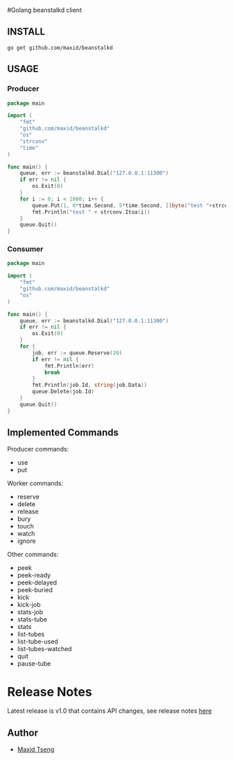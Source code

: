 #Golang beanstalkd client

## INSTALL
	go get github.com/maxid/beanstalkd

## USAGE

### Producer
```go
package main

import (
	"fmt"
	"github.com/maxid/beanstalkd"
	"os"
	"strconv"
	"time"
)

func main() {
	queue, err := beanstalkd.Dial("127.0.0.1:11300")
	if err != nil {
		os.Exit(0)
	}
	for i := 0; i < 1000; i++ {
		queue.Put(1, 0*time.Second, 5*time.Second, []byte("test "+strconv.Itoa(i)))
		fmt.Println("test " + strconv.Itoa(i))
	}
	queue.Quit()
}
```

### Consumer
```go
package main

import (
	"fmt"
	"github.com/maxid/beanstalkd"
	"os"
)

func main() {
	queue, err := beanstalkd.Dial("127.0.0.1:11300")
	if err != nil {
		os.Exit(0)
	}
	for {
		job, err := queue.Reserve(20)
		if err != nil {
			fmt.Println(err)
			break
		}
		fmt.Println(job.Id, string(job.Data))
		queue.Delete(job.Id)
	}
	queue.Quit()
}
```

## Implemented Commands

Producer commands:

* use
* put

Worker commands:

* reserve
* delete
* release
* bury
* touch
* watch
* ignore

Other commands:

* peek
* peek-ready
* peek-delayed
* peek-buried
* kick
* kick-job
* stats-job
* stats-tube
* stats
* list-tubes
* list-tube-used
* list-tubes-watched
* quit
* pause-tube


# Release Notes
Latest release is v1.0 that contains API changes, see release notes [here](https://github.com/maxid/beanstalkd/blob/master/ReleaseNotes.txt)

## Author

* [Maxid Tseng](http://uscan.cn)

